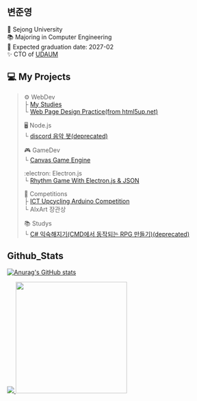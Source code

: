 ## 변준영
🏫 Sejong University  
📚 Majoring in Computer Engineering  
📅 Expected graduation date: 2027-02  
✨ CTO of [UDAUM](https://instagram.com/udaum_official?utm_medium=copy_link)

## 💻 My Projects
> ⚙️ WebDev  
> ├ [My Studies](https://github.com/bjy0212/webprojects)  
> └ [Web Page Design Practice(from html5up.net)](https://github.com/bjy0212/yoonjinyoung)
>   
> 🖥️ Node.js  
> └ [discord 음악 봇(deprecated)](https://github.com/bjy0212/discord-music-bot)
>   
> 🎮 GameDev  
> └ [Canvas Game Engine](https://github.com/bjy0212/canvas-game-engine) 
>     
> :electron: Electron.js  
> └ [Rhythm Game With Electron.js & JSON](https://github.com/bjy0212/rhythm)  
>   
> 🏅 Competitions  
> ├ [ICT Upcycling Arduino Competition](https://github.com/bjy0212/arduino_rain_alarm)  
> └ AIxArt 장관상
>   
> 📚 Studys  
> └ [C# 익숙해지기(CMD에서 동작되는 RPG 만들기)(deprecated)](https://github.com/bjy0212/TextRPG)

## Github_Stats  
[![Anurag's GitHub stats](https://github-readme-stats.vercel.app/api?username=bjy0212&hide=prs,issues&theme=blueberry)](https://github.com/anuraghazra/github-readme-stats)   

<p> 
  <a href="https://github.com/anuraghazra/github-readme-stats">
    <img src="https://github-readme-stats.vercel.app/api/top-langs/?username=bjy0212&layout=compact&theme=blueberry" />
  </a>
  <a href="https://github.com/devxb/CommitCombo">
     <img src="http://commitcombo.com/get?user=bjy0212&theme=Indigo" width = "260" height = "auto" />
  </a>
 </p>
